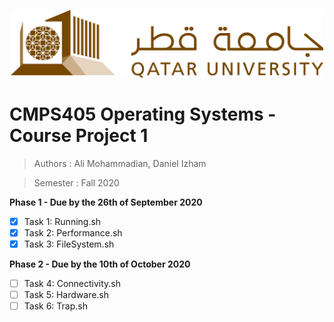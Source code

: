 <p align="center">
    <img src=".images/qulogolandscape.jpg" alt="QU Logo" width="500"/>
</p>

# CMPS405 Operating Systems - Course Project 1
>Authors : Ali Mohammadian, Daniel Izham

>Semester : Fall 2020

**Phase 1 - Due by the 26th of September 2020**
- [x] Task 1: Running.sh
- [x] Task 2: Performance.sh
- [x] Task 3: FileSystem.sh

**Phase 2 - Due by the 10th of October 2020**
- [ ] Task 4: Connectivity.sh
- [ ] Task 5: Hardware.sh
- [ ] Task 6: Trap.sh
